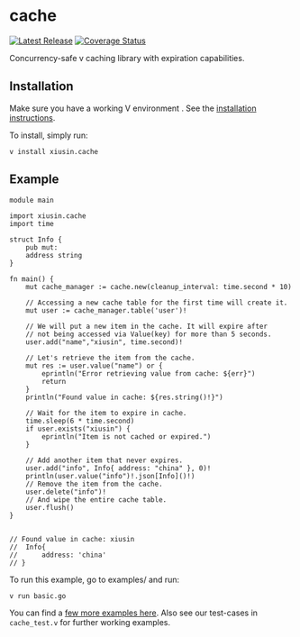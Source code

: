# cache

[![Latest Release](https://img.shields.io/github/release/xiusin/cache.svg)](https://github.com/xiusin/cache/releases)
[![Coverage Status](https://coveralls.io/repos/github/xiusin/cache/badge.svg?branch=master)](https://coveralls.io/github/xiusin/cache?branch=master)

Concurrency-safe v caching library with expiration capabilities.

## Installation

Make sure you have a working V environment .
See the [installation instructions](https://github.com/vlang/v/blob/master/doc/docs.md#installing-v-from-source).

To install, simply run:

```
v install xiusin.cache
```

## Example
```vlang
module main

import xiusin.cache
import time

struct Info {
	pub mut:
	address string
}

fn main() {
	mut cache_manager := cache.new(cleanup_interval: time.second * 10)

	// Accessing a new cache table for the first time will create it.
	mut user := cache_manager.table('user')!

	// We will put a new item in the cache. It will expire after
	// not being accessed via Value(key) for more than 5 seconds.
	user.add("name","xiusin", time.second)!

	// Let's retrieve the item from the cache.
	mut res := user.value("name") or {
		eprintln("Error retrieving value from cache: ${err}")
		return
	}
	println("Found value in cache: ${res.string()!}")

	// Wait for the item to expire in cache.
	time.sleep(6 * time.second)
	if user.exists("xiusin") {
		eprintln("Item is not cached or expired.")
	}

	// Add another item that never expires.
	user.add("info", Info{ address: "china" }, 0)!
	println(user.value("info")!.json[Info]()!)
	// Remove the item from the cache.
	user.delete("info")!
	// And wipe the entire cache table.
	user.flush()
}


// Found value in cache: xiusin
//	Info{
//	    address: 'china'
// }
```

To run this example, go to examples/ and run:

    v run basic.go

You can find a [few more examples here](https://github.com/xiusin/cache/tree/master/examples).
Also see our test-cases in `cache_test.v` for further working examples.
